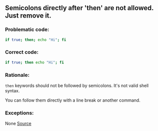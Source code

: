 ## Semicolons directly after 'then' are not allowed. Just remove it.

### Problematic code:

```sh
if true; then; echo "Hi"; fi
```

### Correct code:

```sh
if true; then echo "Hi"; fi
```
### Rationale:

`then` keywords should not be followed by semicolons. It's not valid shell syntax.

You can follow them directly with a line break or another command.

### Exceptions:

None
[Source](https://github.com/koalaman/shellcheck/wiki/SC1051)

